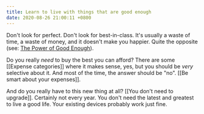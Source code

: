 ```yaml
---
title: Learn to live with things that are good enough
date: 2020-08-26 21:00:11 +0800
---
```


Don't look for perfect. Don't look for best-in-class. It's usually a waste of time, a waste of money, and it doesn't make you happier. Quite the opposite (see: [The Power of Good Enough](https://www.theatlantic.com/health/archive/2015/03/the-power-of-good-enough/387388/)).

Do you really *need* to buy the best you can afford? There are some [[Expense categories]] where it makes sense, yes, but you should be *very* selective about it. And most of the time, the answer should be "no". [[Be smart about your expenses]].

And do you really have to this new thing at all? [[You don't need to upgrade]]. Certainly not every year. You don't need the latest and greatest to live a good life. Your existing devices probably work just fine.
